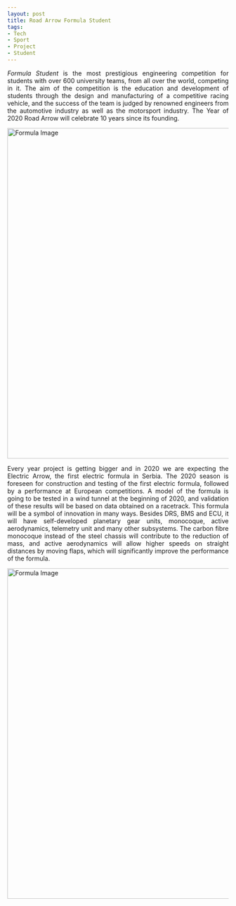 ```yaml
---
layout: post
title: Road Arrow Formula Student
tags:
- Tech
- Sport
- Project
- Student
---
```


<p style='text-align: justify;'><em>Formula Student</em> is the most prestigious engineering competition for students with over 600 university teams, from all over the world, competing in it. The aim of the competition is the education and development of students through the design and manufacturing of a competitive racing vehicle, and the success of the team is judged by renowned engineers from the automotive industry as well as the motorsport industry. The Year of 2020 Road Arrow will celebrate 10 years since its founding.</p>
<p><img src="https://vesti.mas.bg.ac.rs/wp-content/uploads/2019/11/drumska-strela1.1.jpg" width='750' hight='425' alt="Formula Image"/></p>
<p style='text-align: justify;'>Every year project is getting bigger and in 2020 we are expecting the Electric Arrow, the first electric formula in Serbia. The 2020 season is foreseen for construction and testing of the first electric formula, followed by a performance at European competitions. A model of the formula is going to be tested in a wind tunnel at the beginning of 2020, and validation of these results will be based on data obtained on a racetrack. This formula will be a symbol of innovation in many ways. Besides DRS, BMS and ECU, it will have self-developed planetary gear units, monocoque, active aerodynamics, telemetry unit and many other subsystems. The carbon fibre monocoque instead of the steel chassis will contribute to the reduction of mass, and active aerodynamics will allow higher speeds on straight distances by moving flaps, which will significantly improve the performance of the formula.</p>
<p><img src="https://vesti.mas.bg.ac.rs/wp-content/uploads/2018/12/ds2.jpg" width='750' hight='425' alt="Formula Image"/></p>
 